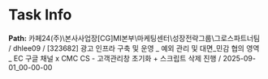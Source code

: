 # Task Info

**Path:** 카페24(주)\본사사업장\[CG]MI본부\마케팅센터\성장전략그룹\그로스파트너팀 / dhlee09 / [323682] 광고 인프라 구축 및 운영 _ 예외 관리 및 대면_민감 협의 영역 _ EC 구글 채널 x CMC CS - 고객관리창 초기화 + 스크립트 삭제 진행 / 2025-09-01_00-00-00

